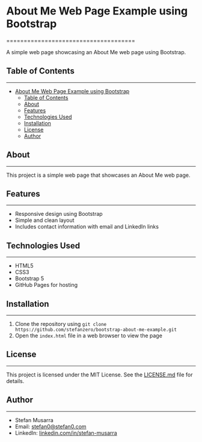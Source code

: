 # About Me Web Page Example using Bootstrap

=====================================

A simple web page showcasing an About Me web page using Bootstrap.

## Table of Contents

---

- [About Me Web Page Example using Bootstrap](#about-me-web-page-example-using-bootstrap)
  - [Table of Contents](#table-of-contents)
  - [About](#about)
  - [Features](#features)
  - [Technologies Used](#technologies-used)
  - [Installation](#installation)
  - [License](#license)
  - [Author](#author)

## About

---

This project is a simple web page that showcases an About Me web page.

## Features

---

- Responsive design using Bootstrap
- Simple and clean layout
- Includes contact information with email and LinkedIn links

## Technologies Used

---

- HTML5
- CSS3
- Bootstrap 5
- GitHub Pages for hosting

## Installation

---

1. Clone the repository using `git clone https://github.com/stefanzero/bootstrap-about-me-example.git`
2. Open the `index.html` file in a web browser to view the page

## License

---

This project is licensed under the MIT License. See the [LICENSE.md](LICENSE.md) file for details.

## Author

---

- Stefan Musarra
- Email: [stefan0@stefan0.com](mailto:stefan0@stefan0.com)
- LinkedIn: [linkedin.com/in/stefan-musarra](https://www.linkedin.com/in/stefan-musarra-3bbaa952/)

